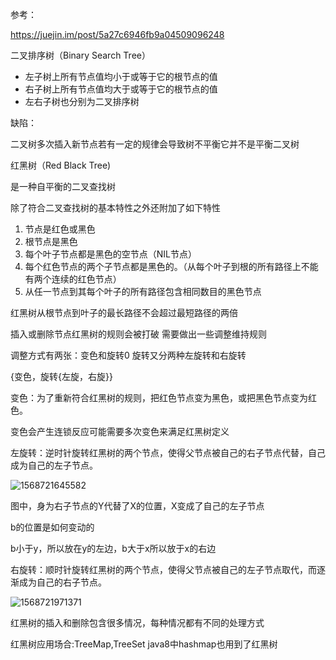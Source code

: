 参考：

<https://juejin.im/post/5a27c6946fb9a04509096248>

二叉排序树（Binary Search Tree）

- 左子树上所有节点值均小于或等于它的根节点的值
- 右子树上所有节点值均大于或等于它的根节点的值
- 左右子树也分别为二叉排序树

缺陷：

二叉树多次插入新节点若有一定的规律会导致树不平衡它并不是平衡二叉树



红黑树（Red Black Tree)

是一种自平衡的二叉查找树

除了符合二叉查找树的基本特性之外还附加了如下特性

1. 节点是红色或黑色
2. 根节点是黑色
3. 每个叶子节点都是黑色的空节点（NIL节点）
4. 每个红色节点的两个子节点都是黑色的。（从每个叶子到根的所有路径上不能有两个连续的红色节点）
5. 从任一节点到其每个叶子的所有路径包含相同数目的黑色节点

红黑树从根节点到叶子的最长路径不会超过最短路径的两倍

插入或删除节点红黑树的规则会被打破 需要做出一些调整维持规则

调整方式有两张：变色和旋转0 旋转又分两种左旋转和右旋转

{变色，旋转{左旋，右旋}}

变色：为了重新符合红黑树的规则，把红色节点变为黑色，或把黑色节点变为红色。

变色会产生连锁反应可能需要多次变色来满足红黑树定义

左旋转：逆时针旋转红黑树的两个节点，使得父节点被自己的右子节点代替，自己成为自己的左子节点。

![1568721645582](C:\Users\DELL\AppData\Roaming\Typora\typora-user-images\1568721645582.png)

图中，身为右子节点的Y代替了X的位置，X变成了自己的左子节点

b的位置是如何变动的

b小于y，所以放在y的左边，b大于x所以放于x的右边

右旋转：顺时针旋转红黑树的两个节点，使得父节点被自己的左子节点取代，而逐渐成为自己的右子节点。

![1568721971371](C:\Users\DELL\AppData\Roaming\Typora\typora-user-images\1568721971371.png)

红黑树的插入和删除包含很多情况，每种情况都有不同的处理方式

红黑树应用场合:TreeMap,TreeSet java8中hashmap也用到了红黑树
